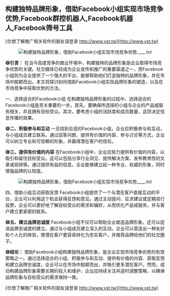 ## **构建独特品牌形象，借助Facebook小组实现市场竞争优势,Facebook群控机器人,Facebook机器人,Facebook筛号工具**

[😍想了解推广相关软件的朋友请登录 http://www.vst.tw](http://www.vst.tw)

 <center><img src="https://vst.tw/MP4/tuiguang/png/8.png" alt="构建独特品牌形象，借助Facebook小组实现市场竞争优势____.txt"></center>

**😄引言：**
在当今高度竞争的商业环境中，构建独特的品牌形象是企业取得市场竞争优势的关键。社交媒体已经成为企业宣传和推广的重要渠道之一，而Facebook小组则为企业提供了一个强大的平台，能够帮助他们打造独特的品牌形象，并在市场中脱颖而出。本文将探讨如何借助Facebook小组实现品牌形象的塑造，以及在市场竞争中获取优势的方法。

一、选择适合的Facebook小组
在构建独特品牌形象的过程中，选择适合的Facebook小组是至关重要的一步。首先，要确保所选择的小组与企业的产品或服务相关，并且拥有目标受众。其次，要考虑小组的活跃度和成员数量，这将决定信息传播的效果。

**😄二、积极参与和互动**
一旦找到合适的Facebook小组，企业应积极参与和互动，与小组成员建立联系。通过回答问题、提供有价值的内容、参与讨论等方式，企业可以树立专业和可信赖的形象，并赢得潜在客户的信任。

**😄三、提供有价值的内容**
在Facebook小组中，企业应努力提供有价值的内容，以吸引和留住目标受众。这可以包括分享行业洞见、提供解决方案、发布教育性的文章或视频等。通过提供有益的信息，企业能够建立起一种专业、权威的形象，同时增强品牌的认知度。

 <center><img src="https://vst.tw/MP4/tuiguang/png/5.png" alt="构建独特品牌形象，借助Facebook小组实现市场竞争优势____.txt"></center>

四、借助小组互动获取反馈
Facebook小组提供了一个与潜在客户直接互动的平台，企业可以利用这个机会获得反馈和意见。通过主动提问、征求建议或定期进行投票，企业可以更好地了解目标受众的需求和偏好，从而优化产品或服务，并与客户建立更紧密的联系。

**😄五、建立品牌忠诚度**
Facebook小组不仅可以帮助企业塑造品牌形象，还可以促进品牌忠诚度的建立。通过与小组成员建立深入的互动，企业可以营造出一种友好和个人化的体验，使潜在客户更容易转化为忠实客户，并推荐品牌给他们的社交圈子。

**😄结论：**
借助Facebook小组构建独特品牌形象，是企业实现市场竞争优势的有效策略之一。通过选择适合的小组、积极参与和互动、提供有价值的内容、获取反馈和建立品牌忠诚度，企业可以在市场中脱颖而出，并吸引更多潜在客户。然而，成功构建品牌形象需要长期的投入和维护，企业应持续关注并适时调整策略，以确保品牌形象与目标受众的需求保持一致。

[😍想了解推广相关软件的朋友请登录 http://www.vst.tw](http://www.vst.tw)




